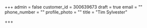 +++
admin = false
customer_id = 300639673
draft = true
email = ""
phone_number = ""
profile_photo = ""
title = "Tim Sylvester"

+++
